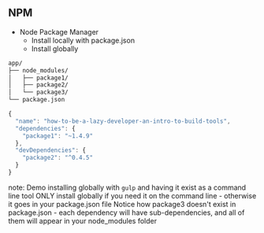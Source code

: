 ##  NPM

* Node Package Manager
  * Install locally with package.json
  * Install globally

```bash
app/
├── node_modules/
│   ├── package1/
│   ├── package2/
│   └── package3/
└── package.json
```

```javascript
{
  "name": "how-to-be-a-lazy-developer-an-intro-to-build-tools",
  "dependencies": {
    "package1": "~1.4.9"
  },
  "devDependencies": {
    "package2": "^0.4.5"
  }
}
```

note:
  Demo installing globally with `gulp` and having it exist as a command line tool
  ONLY install globally if you need it on the command line - otherwise it goes in your package.json file
  Notice how package3 doesn't exist in package.json - each dependency
  will have sub-dependencies, and all of them will appear in your node_modules folder